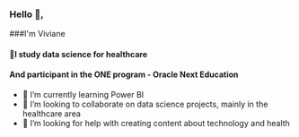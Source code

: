 ### Hello 👋,
###I'm Viviane
#### 🌱I study data science for healthcare
#### And participant in the ONE program - Oracle Next Education


- 🌱 I’m currently learning Power BI
- 👯 I’m looking to collaborate on data science projects, mainly in the healthcare area
- 🤔 I’m looking for help with creating content about technology and health





